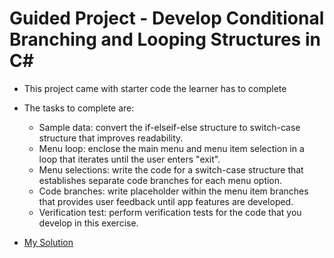 # Guided Project - Develop Conditional Branching and Looping Structures in C#

- This project came with starter code the learner has to complete
- The tasks to complete are:
    - Sample data: convert the if-elseif-else structure to switch-case structure that improves readability.
    - Menu loop: enclose the main menu and menu item selection in a loop that iterates until the user enters "exit".
    - Menu selections: write the code for a switch-case structure that establishes separate code branches for each menu option.
    - Code branches: write placeholder within the menu item branches that provides user feedback until app features are developed.
    - Verification test: perform verification tests for the code that you develop in this exercise.

- [My Solution](./solutions/contoso_pets/Program.cs)
